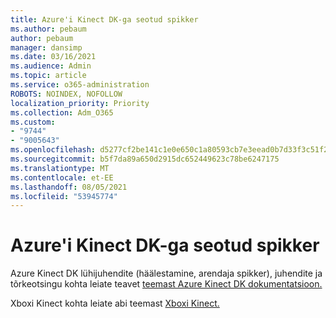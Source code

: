 ```yaml
---
title: Azure'i Kinect DK-ga seotud spikker
ms.author: pebaum
author: pebaum
manager: dansimp
ms.date: 03/16/2021
ms.audience: Admin
ms.topic: article
ms.service: o365-administration
ROBOTS: NOINDEX, NOFOLLOW
localization_priority: Priority
ms.collection: Adm_O365
ms.custom:
- "9744"
- "9005643"
ms.openlocfilehash: d5277cf2be141c1e0e650c1a80593cb7e3eead0b7d33f3c51f2325abfcf618b4
ms.sourcegitcommit: b5f7da89a650d2915dc652449623c78be6247175
ms.translationtype: MT
ms.contentlocale: et-EE
ms.lasthandoff: 08/05/2021
ms.locfileid: "53945774"
---
```

# <a name="help-with-azure-kinect-dk"></a>Azure'i Kinect DK-ga seotud spikker

Azure Kinect DK lühijuhendite (häälestamine, arendaja spikker), juhendite ja tõrkeotsingu kohta leiate teavet [teemast Azure Kinect DK dokumentatsioon.](https://docs.microsoft.com/azure/kinect-dk/)


Xboxi Kinect kohta leiate abi teemast [Xboxi Kinect.](https://www.xbox.com/Search?q=kinect&rtc=1#nav-support)